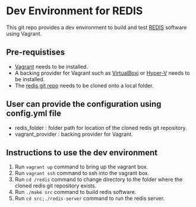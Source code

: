 # Dev Environment for REDIS

This git repo provides a dev environment to build and test [REDIS](https://github.com/redis)
software using Vagrant.

## Pre-requistises
- [Vagrant](https://www.vagrantup.com) needs to be installed.
- A backing provider for Vagrant such as [VirtualBoxi](https://www.virtualbox.org) or [Hyper-V](https://learn.microsoft.com/en-us/virtualization/hyper-v-on-windows/quick-start/enable-hyper-v) needs to be installed.
- The [redis git repo](https://github.com/redis) needs to be cloned onto a local folder.

## User can provide the configuration using config.yml file
- redis_folder : folder path for location of the cloned redis git repository.
- vagrant_provider : backing provider for Vagrant.

## Instructions to use the dev environment
1. Run `vagrant up` command to bring up the vagrant box.
2. Run `vagrant ssh` command to ssh into the vagrant box.
3. Run `cd /redis` command to change directory to the folder where the cloned redis git repository exists.
4. Run `./make src` command to build redis software.
5. Run `cd src;./redis-server` command to run the redis server.
